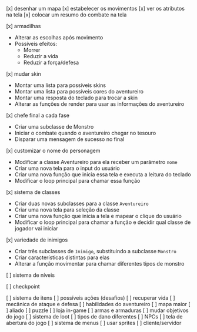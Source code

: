 [x] desenhar um mapa
[x] estabelecer os movimentos
[x] ver os atributos na tela
[x] colocar um resumo do combate na tela

[x] armadilhas
- Alterar as escolhas após movimento
- Possíveis efeitos:
    - Morrer
    - Reduzir a vida
    - Reduzir a força/defesa

[x] mudar skin
- Montar uma lista para possíveis skins
- Montar uma lista para possíveis cores do aventureiro
- Montar uma resposta do teclado para trocar a skin
- Alterar as funções de render para usar as informações do aventureiro

[x] chefe final a cada fase
- Criar uma subclasse de Monstro
- Iniciar o combate quando o aventureiro chegar no tesouro
- Disparar uma mensagem de sucesso no final

[x] customizar o nome do personagem
- Modificar a classe Aventureiro para ela receber um parâmetro `nome`
- Criar uma nova tela para o input do usuário
- Criar uma nova função que inicia essa tela e executa a leitura do teclado
- Modificar o loop principal para chamar essa função

[x] sistema de classes
- Criar duas novas subclasses para a classe `Aventureiro`
- Criar uma nova tela para seleção da classe
- Criar uma nova função que inicia a tela e mapear o clique do usuário
- Modificar o loop principal para chamar a função e decidir qual classe de jogador vai iniciar

[x] variedade de inimigos
- Criar três subclasses de `Inimigo`, substituindo a subclasse `Monstro`
- Criar características distintas para elas
- Alterar a função movimentar para chamar diferentes tipos de monstro

[ ] sistema de níveis

[ ] checkpoint



[ ] sistema de itens
[ ] possíveis ações (desafios)
[ ] recuperar vida
[ ] mecânica de ataque e defesa
[ ] habilidades do aventureiro
[ ] mapa maior
[ ] aliado
[ ] puzzle
[ ] loja in-game
[ ] armas e armaduras
[ ] mudar objetivos do jogo
[ ] sistema de loot
[ ] tipos de dano diferentes
[ ] NPCs
[ ] tela de abertura do jogo
[ ] sistema de menus
[ ] usar sprites
[ ] cliente/servidor
